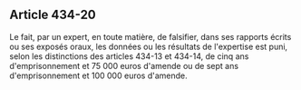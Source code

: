 Article 434-20
----
Le fait, par un expert, en toute matière, de falsifier, dans ses rapports écrits
ou ses exposés oraux, les données ou les résultats de l'expertise est puni,
selon les distinctions des articles 434-13 et 434-14, de cinq ans
d'emprisonnement et 75 000 euros d'amende ou de sept ans d'emprisonnement et 100
000 euros d'amende.
